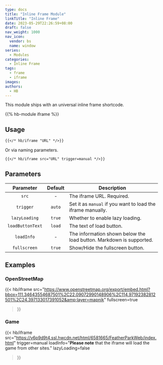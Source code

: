 ```yaml
---
type: docs
title: "Inline Frame Module"
linkTitle: "Inline Frame"
date: 2023-05-29T22:26:59+08:00
draft: false
nav_weight: 1000
nav_icon:
  vendor: bs
  name: window
series:
  - Modules
categories:
  - Inline Frame
tags:
  - frame
  - iframe
images:
authors:
  - HB
---
```


This module ships with an universal inline frame shortcode.

<!--more-->

{{% hb-module iframe %}}

## Usage

```markdown
{{</* hb/iframe "URL" */>}}
```

Or via naming parameters.

```markdown
{{</* hb/iframe src="URL" trigger=manual */>}}
```

## Parameters

|    Parameter     | Default | Description                                                         |
| :--------------: | :-----: | ------------------------------------------------------------------- |
|      `src`       |    -    | The iframe URL. Required.                                           |
|    `trigger`     | `auto`  | Set it as `manual` if you want to load the iframe manually.         |
|  `lazyLoading`   | `true`  | Whether to enable lazy loading.                                     |
| `loadButtonText` | `load`  | The text of load button.                                            |
|    `loadInfo`    |    -    | The information shown below the load button. Markdown is supported. |
|   `fullscreen`   | `true`  | Show/Hide the fullscreen button.                                    |

## Examples

### OpenStreetMap

{{< hb/iframe
  src="https://www.openstreetmap.org/export/embed.html?bbox=111.34643554687501%2C22.09072990148906%2C114.97192382812501%2C24.397133017391052&amp;layer=mapnik"
  fullscreen=true
>}}

### Game

{{< hb/iframe
    src="https://v6p9d9t4.ssl.hwcdn.net/html/6581665/FeatherParkWeb/index.html"
    trigger=manual
    loadInfo="**Please note** that the iframe will load the game from other sites."
    lazyLoading=false
>}}
